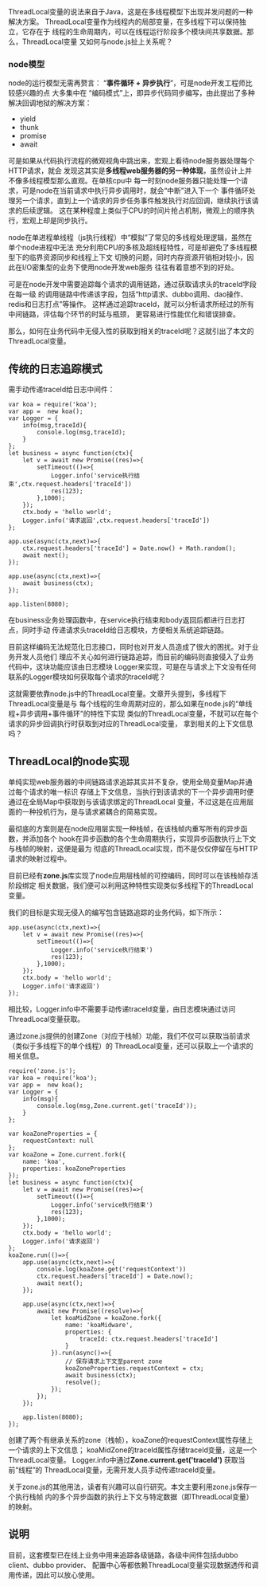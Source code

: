 ThreadLocal变量的说法来自于Java，这是在多线程模型下出现并发问题的一种解决方案。
ThreadLocal变量作为线程内的局部变量，在多线程下可以保持独立，它存在于
线程的生命周期内，可以在线程运行阶段多个模块间共享数据。那么，ThreadLocal变量
又如何与node.js扯上关系呢？

### node模型
node的运行模型无需再赘言： “**事件循环 + 异步执行**”，可是node开发工程师比较感兴趣的点
大多集中在 “编码模式”上，即异步代码同步编写，由此提出了多种解决回调地狱的解决方案：
- yield
- thunk
- promise
- await

可是如果从代码执行流程的微观视角中跳出来，宏观上看待node服务器处理每个HTTP请求，就会
发现这其实是**多线程web服务器的另一种体现**，虽然设计上并不像多线程模型那么直观。在单核cpu中
每一时刻node服务器只能处理一个请求，可是node在当前请求中执行异步调用时，就会“中断”进入下一个
事件循环处理另一个请求，直到上一个请求的异步任务事件触发执行对应回调，继续执行该请求的后续逻辑。
这在某种程度上类似于CPU的时间片抢占机制，微观上的顺序执行，宏观上却是同步执行。

node在单进程单线程（js执行线程）中“模拟”了常见的多线程处理逻辑，虽然在单个node进程中无法
充分利用CPU的多核及超线程特性，可是却避免了多线程模型下的临界资源同步和线程上下文
切换的问题，同时内存资源开销相对较小，因此在I/O密集型的业务下使用node开发web服务
往往有着意想不到的好处。

可是在node开发中需要追踪每个请求的调用链路，通过获取请求头的traceId字段在每一级
的调用链路中传递该字段，包括“http请求、dubbo调用、dao操作、redis和日志打点”等操作。
这样通过追踪traceId，就可以分析请求所经过的所有中间链路，评估每个环节的时延与瓶颈，
更容易进行性能优化和错误排查。

那么，如何在业务代码中无侵入性的获取到相关的traceId呢？这就引出了本文的ThreadLocal变量。

## 传统的日志追踪模式
需手动传递traceId给日志中间件：
```
var koa = require('koa');
var app =  new koa();
var Logger = {
    info(msg,traceId){
        console.log(msg,traceId);
    }
};
let business = async function(ctx){
    let v = await new Promise((res)=>{
        setTimeout(()=>{
            Logger.info('service执行结束',ctx.request.headers['traceId'])
            res(123);
        },1000);
    });
    ctx.body = 'hello world';
    Logger.info('请求返回',ctx.request.headers['traceId'])
};

app.use(async(ctx,next)=>{
    ctx.request.headers['traceId'] = Date.now() + Math.random();
    await next();
});

app.use(async(ctx,next)=>{
    await business(ctx);
});

app.listen(8080);
```
在business业务处理函数中，在service执行结束和body返回后都进行日志打点，同时手动
传递请求头traceId给日志模块，方便相关系统追踪链路。

目前这样编码无法规范化日志接口，同时也对开发人员造成了很大的困扰。对于业务开发人员他们
理应不关心如何进行链路追踪，而目前的编码则直接侵入了业务代码中，这块功能应该由日志模块
Logger来实现，可是在与请求上下文没有任何联系的Logger模块如何获取每个请求的traceId呢？

这就需要依靠node.js中的ThreadLocal变量。文章开头提到，多线程下ThreadLocal变量是与
每个线程的生命周期对应的，那么如果在node.js的“单线程+异步调用+事件循环”的特性下实现
类似的ThreadLocal变量，不就可以在每个请求的异步回调执行时获取到对应的ThreadLocal变量，
拿到相关的上下文信息吗？

## ThreadLocal的node实现
单纯实现web服务器的中间链路请求追踪其实并不复杂，使用全局变量Map并通过每个请求的唯一标识
存储上下文信息，当执行到该请求的下一个异步调用时便通过在全局Map中获取到与该请求绑定的ThreadLocal
变量，不过这是在应用层面的一种投机行为，是与请求紧耦合的简易实现。

最彻底的方案则是在node应用层实现一种栈帧，在该栈帧内重写所有的异步函数，并添加各个
hook在异步函数的各个生命周期执行，实现异步函数执行上下文与栈帧的映射，这便是最为
彻底的ThreadLocal实现，而不是仅仅停留在与HTTP请求的映射过程中。

目前已经有**zone.js**库实现了node应用层栈帧的可控编码，同时可以在该栈帧存活阶段绑定
相关数据，我们便可以利用这种特性实现类似多线程下的ThreadLocal变量。

我们的目标是实现无侵入的编写包含链路追踪的业务代码，如下所示：

```
app.use(async(ctx,next)=>{
    let v = await new Promise((res)=>{
        setTimeout(()=>{
            Logger.info('service执行结束')
            res(123);
        },1000);
    });
    ctx.body = 'hello world';
    Logger.info('请求返回')
});
```
相比较，Logger.info中不需要手动传递traceId变量，由日志模块通过访问ThreadLocal变量获取。

通过zone.js提供的创建Zone（对应于栈帧）功能，我们不仅可以获取当前请求（类似于多线程下的单个线程）的
ThreadLocal变量，还可以获取上一个请求的相关信息。

```
require('zone.js');
var koa = require('koa');
var app =  new koa();
var Logger = {
    info(msg){
        console.log(msg,Zone.current.get('traceId'));
    }
};

var koaZoneProperties = {
    requestContext: null
};
var koaZone = Zone.current.fork({
    name: 'koa',
    properties: koaZoneProperties
});
let business = async function(ctx){
    let v = await new Promise((res)=>{
        setTimeout(()=>{
            Logger.info('service执行结束')
            res(123);
        },1000);
    });
    ctx.body = 'hello world';
    Logger.info('请求返回')
};
koaZone.run(()=>{
    app.use(async(ctx,next)=>{
        console.log(koaZone.get('requestContext'))
        ctx.request.headers['traceId'] = Date.now();
        await next();
    });
    
    app.use(async(ctx,next)=>{
        await new Promise((resolve)=>{
            let koaMidZone = koaZone.fork({
                name: 'koaMidware',
                properties: {
                    traceId: ctx.request.headers['traceId']
                }
            }).run(async()=>{
                // 保存请求上下文至parent zone
                koaZoneProperties.requestContext = ctx;
                await business(ctx);
                resolve();
            });
        });
    });
    
    app.listen(8080);
});
```
创建了两个有继承关系的zone（栈帧），koaZone的requestContext属性存储上一个请求的上下文信息；
koaMidZone的traceId属性存储traceId变量，这是一个ThreadLocal变量。
Logger.info中通过**Zone.current.get('traceId')** 获取当前“线程”的
ThreadLocal变量，无需开发人员手动传递traceId变量。

关于zone.js的其他用法，读者有兴趣可以自行研究。本文主要利用zone.js保存一个执行栈帧
内的多个异步函数的执行上下文与特定数据（即ThreadLocal变量）的映射。

## 说明
目前，这套模型已在线上业务中用来追踪各级链路，各级中间件包括dubbo client、dubbo provider、
配置中心等都依赖ThreadLocal变量实现数据透传和调用传递，因此可以放心使用。